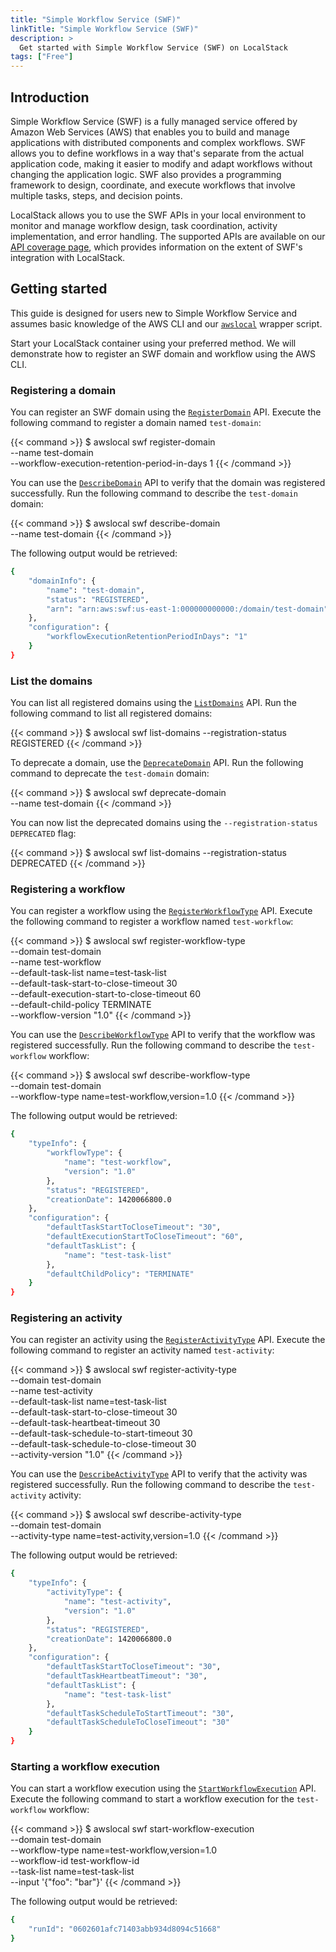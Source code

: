 ```yaml
---
title: "Simple Workflow Service (SWF)"
linkTitle: "Simple Workflow Service (SWF)"
description: >
  Get started with Simple Workflow Service (SWF) on LocalStack
tags: ["Free"]
---
```


## Introduction

Simple Workflow Service (SWF) is a fully managed service offered by Amazon Web Services (AWS) that enables you to build and manage applications with distributed components and complex workflows.
SWF allows you to define workflows in a way that's separate from the actual application code, making it easier to modify and adapt workflows without changing the application logic.
SWF also provides a programming framework to design, coordinate, and execute workflows that involve multiple tasks, steps, and decision points.

LocalStack allows you to use the SWF APIs in your local environment to monitor and manage workflow design, task coordination, activity implementation, and error handling.
The supported APIs are available on our [API coverage page](https://docs.localstack.cloud/references/coverage/coverage_swf/), which provides information on the extent of SWF's integration with LocalStack.

## Getting started

This guide is designed for users new to Simple Workflow Service and assumes basic knowledge of the AWS CLI and our [`awslocal`](https://github.com/localstack/awscli-local) wrapper script.

Start your LocalStack container using your preferred method.
We will demonstrate how to register an SWF domain and workflow using the AWS CLI.

### Registering a domain

You can register an SWF domain using the [`RegisterDomain`](https://docs.aws.amazon.com/amazonswf/latest/apireference/API_RegisterDomain.html) API.
Execute the following command to register a domain named `test-domain`:

{{< command >}}
$ awslocal swf register-domain \
    --name test-domain \
    --workflow-execution-retention-period-in-days 1
{{< /command >}}

You can use the [`DescribeDomain`](https://docs.aws.amazon.com/amazonswf/latest/apireference/API_DescribeDomain.html) API to verify that the domain was registered successfully.
Run the following command to describe the `test-domain` domain:

{{< command >}}
$ awslocal swf describe-domain \
    --name test-domain
{{< /command >}}

The following output would be retrieved:

```bash
{
    "domainInfo": {
        "name": "test-domain",
        "status": "REGISTERED",
        "arn": "arn:aws:swf:us-east-1:000000000000:/domain/test-domain"
    },
    "configuration": {
        "workflowExecutionRetentionPeriodInDays": "1"
    }
}
```

### List the domains

You can list all registered domains using the [`ListDomains`](https://docs.aws.amazon.com/amazonswf/latest/apireference/API_ListDomains.html) API.
Run the following command to list all registered domains:

{{< command >}}
$ awslocal swf list-domains --registration-status REGISTERED
{{< /command >}}

To deprecate a domain, use the [`DeprecateDomain`](https://docs.aws.amazon.com/amazonswf/latest/apireference/API_DeprecateDomain.html) API.
Run the following command to deprecate the `test-domain` domain:

{{< command >}}
$ awslocal swf deprecate-domain \
    --name test-domain
{{< /command >}}

You can now list the deprecated domains using the `--registration-status DEPRECATED` flag:

{{< command >}}
$ awslocal swf list-domains --registration-status DEPRECATED
{{< /command >}}

### Registering a workflow

You can register a workflow using the [`RegisterWorkflowType`](https://docs.aws.amazon.com/amazonswf/latest/apireference/API_RegisterWorkflowType.html) API.
Execute the following command to register a workflow named `test-workflow`:

{{< command >}}
$ awslocal swf register-workflow-type \
    --domain test-domain \
    --name test-workflow \
    --default-task-list name=test-task-list \
    --default-task-start-to-close-timeout 30 \
    --default-execution-start-to-close-timeout 60 \
    --default-child-policy TERMINATE \
    --workflow-version "1.0"
{{< /command >}}

You can use the [`DescribeWorkflowType`](https://docs.aws.amazon.com/amazonswf/latest/apireference/API_DescribeWorkflowType.html) API to verify that the workflow was registered successfully.
Run the following command to describe the `test-workflow` workflow:

{{< command >}}
$ awslocal swf describe-workflow-type \
    --domain test-domain \
    --workflow-type name=test-workflow,version=1.0
{{< /command >}}

The following output would be retrieved:

```bash
{
    "typeInfo": {
        "workflowType": {
            "name": "test-workflow",
            "version": "1.0"
        },
        "status": "REGISTERED",
        "creationDate": 1420066800.0
    },
    "configuration": {
        "defaultTaskStartToCloseTimeout": "30",
        "defaultExecutionStartToCloseTimeout": "60",
        "defaultTaskList": {
            "name": "test-task-list"
        },
        "defaultChildPolicy": "TERMINATE"
    }
}
```

### Registering an activity

You can register an activity using the [`RegisterActivityType`](https://docs.aws.amazon.com/amazonswf/latest/apireference/API_RegisterActivityType.html) API.
Execute the following command to register an activity named `test-activity`:

{{< command >}}
$ awslocal swf register-activity-type \
    --domain test-domain \
    --name test-activity \
    --default-task-list name=test-task-list \
    --default-task-start-to-close-timeout 30 \
    --default-task-heartbeat-timeout 30 \
    --default-task-schedule-to-start-timeout 30 \
    --default-task-schedule-to-close-timeout 30 \
    --activity-version "1.0"
{{< /command >}}

You can use the [`DescribeActivityType`](https://docs.aws.amazon.com/amazonswf/latest/apireference/API_DescribeActivityType.html) API to verify that the activity was registered successfully.
Run the following command to describe the `test-activity` activity:

{{< command >}}
$ awslocal swf describe-activity-type \
    --domain test-domain \
    --activity-type name=test-activity,version=1.0
{{< /command >}}

The following output would be retrieved:

```bash
{
    "typeInfo": {
        "activityType": {
            "name": "test-activity",
            "version": "1.0"
        },
        "status": "REGISTERED",
        "creationDate": 1420066800.0
    },
    "configuration": {
        "defaultTaskStartToCloseTimeout": "30",
        "defaultTaskHeartbeatTimeout": "30",
        "defaultTaskList": {
            "name": "test-task-list"
        },
        "defaultTaskScheduleToStartTimeout": "30",
        "defaultTaskScheduleToCloseTimeout": "30"
    }
}
```

### Starting a workflow execution

You can start a workflow execution using the [`StartWorkflowExecution`](https://docs.aws.amazon.com/amazonswf/latest/apireference/API_StartWorkflowExecution.html) API.
Execute the following command to start a workflow execution for the `test-workflow` workflow:

{{< command >}}
$ awslocal swf start-workflow-execution \
    --domain test-domain \
    --workflow-type name=test-workflow,version=1.0 \
    --workflow-id test-workflow-id \
    --task-list name=test-task-list \
    --input '{"foo": "bar"}'
{{< /command >}}

The following output would be retrieved:

```bash
{
    "runId": "0602601afc71403abb934d8094c51668"
}
```
